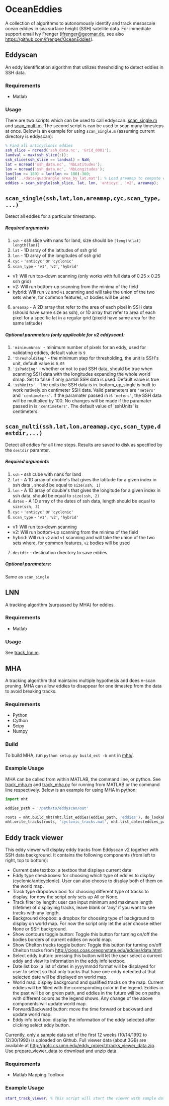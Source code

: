 # OceanEddies
A collection of algorithms to autonomously identify and track mesoscale ocean
eddies in sea surface height (SSH) satellite data. For immediate support email Ivy Frenger (ifrenger@geomar.de, see also  https://github.com/ifrenger/OceanEddies).

## Eddyscan
An eddy identification algorithm that utilizes thresholding to detect eddies in
SSH data.

### Requirements
 + Matlab

### Usage
There are two scripts which can be used to call eddyscan: [scan_single.m](eddyscan/scan_single.m)
and [scan_multi.m](eddyscan/scan_multi.m). The second script is can be used to scan many
timesteps at once. Below is an example for using ``scan_single.m`` (assuming current directory is eddyscan):
```matlab
% Find all anticyclonic eddies
ssh_slice = ncread('ssh_data.nc', 'Grid_0001');
landval = max(ssh_slice(:));
ssh_slice(ssh_slice == landval) = NaN;
lat = ncread('ssh_data.nc', 'NbLatitudes');
lon = ncread('ssh_data.nc', 'NbLongitudes');
lon(lon >= 180) = lon(lon >= 180)-360;
load('../data/quadrangle_area_by_lat.mat'); % Load areamap to compute eddies' surface areas
eddies = scan_single(ssh_slice, lat, lon, 'anticyc', 'v2', areamap);
```
## `scan_single(ssh,lat,lon,areamap,cyc,scan_type,...)`

Detect all eddies for a particular timestamp.

##### Required arguments

1. `ssh` - ssh slice with nans for land, size should be `[length(lat) length(lon)]`
2. `lat` - 1D array of the latitudes of ssh grid
3. `lon` - 1D array of the longitudes of ssh grid
4. `cyc` - `'anticyc'` or `'cyclonic'`
5. `scan_type` -  `'v1'`, `'v2'`, `'hybrid'`
  - v1: Will run top-down scanning (only works with full data of 0.25 x 0.25 ssh grid)
  - v2: Will run bottom-up scanning from the minima of the field
  - hybrid: Will run `v2` and `v1` scanning and will take the union of the two sets where, for common features, `v2` bodies will be used
6. `areamap` - A 2D array that refer to the area of each pixel in SSH data (should have same size as ssh), or 1D array that refer to area of each pixel for a specific lat in a regular grid (pixeld have same area for the same latitude)

##### Optional parameters (only applicable for v2 eddyscan):

1. `'minimumArea'` - minimum number of pixels for an eddy, used for validating eddies, default value is `9`
2. `'thresholdStep'` - the minimum step for thresholding, the unit is SSH's unit, default value is `0.05`
3. `'isPadding'` - whether or not to pad SSH data, should be true when scanning SSH data with the longitudes expanding the whole world dmap. Set to false if only partial SSH data is used. Default value is true
4. `'sshUnits'` -  The units the SSH data is in. bottom_up_single is built to work natively on centimeter SSH data.  Valid parameters are `'meters'` and `'centimeters'`. If the paramater passed in is `'meters'`, the SSH data will be multiplied by 100. No changes will be made if the paramater passed in is `'centimeters'`.  The default value of 'sshUnits' is centimeters.

## `scan_multi(ssh,lat,lon,areamap,cyc,scan_type,destdir,...)`

Detect all eddies for all time steps.  Results are saved to disk as specified by the `destdir` paramter.

##### Required arguments

1. `ssh` - ssh cube with nans for land
2. `lat` - A 1D array of double's that gives the latitude for a given index in ssh data , should be equal to `size(ssh, 1)`
3. `lon` - A 1D array of double's that gives the longitude for a given index in ssh data, should be equal to `size(ssh, 2)`
4. `dates` - A 1D array of the dates of ssh data, length should be equal to `size(ssh, 3)`
5. `cyc` - `'anticyc'` or `'cyclonic'`
6. `scan_type` - `'v1'`, `'v2'`, `'hybrid'`
  - v1: Will run top-down scanning
  - v2: Will run bottom-up scanning from the minima of the field
  - hybrid: Will run `v2` and `v1` scanning and will take the union of the two sets where, for common features, `v2` bodies will be used
7. `destdir` - destination directory to save eddies

##### Optional parameters:

Same as `scan_single`


## LNN
A tracking algorithm (surpassed by MHA) for eddies.

### Requirements
 + Matlab

### Usage
See [track_lnn.m](track_lnn.m).

## MHA
A tracking algorithm that maintains multiple hypothesis and does n-scan pruning.
MHA can allow eddies to disappear for one timestep from the data to avoid breaking tracks.

### Requirements
 + Python
 + Cython
 + Scipy
 + Numpy

### Build
To build MHA, run ``python setup.py build_ext -b mht`` in [mha/](mha/).

### Example Usage
MHA can be called from within MATLAB, the command line, or python. See
[track_mha.m](mha/track_mha.m) and [track_mha.py](mha/track_mha.py) for running from MATLAB or the
command line respectively. Below is an example for using MHA in python:
```python
import mht

eddies_path = '/path/to/eddyscan/out'

roots = mht.build_mht(mht.list_eddies(eddies_path, 'eddies'), do_lookahead=True)
mht.write_tracks(roots, 'cyclonic_tracks.mat', mht.list_dates(eddies_path, 'eddies'))
```

## Eddy track viewer
This eddy viewer will display eddy tracks from Eddyscan v2 together with SSH data background. It contains the following components (from left to right, top to bottom):
- Current date textbox: a textbox that displays current date
- Eddy type checkboxes: for choosing which type of eddies to display (cyclonic/anticyclonic). User can also choose to display both of them on the world map.
- Track type dropdown box: for choosing different type of tracks to display, for now the script only sets up All or None.
- Track filter by length: user can input minimum and maximum length (lifetime) of displayinig tracks, leave blank or 'any' if you want to see tracks with any length.
- Background dropbox: a dropbox for choosing type of background to display on world map. For now the script only let the user choose either None or SSH background.
- Show contours toggle button: Toggle this button for turning on/off the bodies borders of current eddies on world map.
- Show Chelton tracks toggle button: Toggle this button for turning on/off Chelton tracks from http://cioss.coas.oregonstate.edu/eddies/data.html.
- Select eddy button: pressing this button will let the user select a current eddy and view its information in the eddy info textbox.
- Date list box: a list of dates in yyyymmdd format will be displayed for user to select so that only tracks that have one eddy detected at that selected date will be displayed on world map.
- World map: display background and qualified tracks on the map. Current eddies will be filled with the corresponding color in the legend. Eddies in the past will be on green path, and eddies in the future will be on paths with different colors as the legend shows. Any change of the above components will update world map.
- Forward/Backward button: move the time forward or backward and update world map.
- Eddy info text box: display the information of the eddy selected after clicking select eddy button.

Currently, only a sample data set of the first 12 weeks (10/14/1992 to 12/30/1992) is uploaded on Github. Full viewer data (about 3GB) are available at http://gofc.cs.umn.edu/eddy_project/tracks_viewer_data.zip. Use prepare_viewer_data to download and unzip data.

### Requirements
 + Matlab Mapping Toolbox

### Example Usage
```matlab
start_track_viewer; % This script will start the viewer with sample data (first 12 weeks)
```
